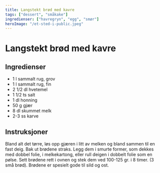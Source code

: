 ```yaml
---
title: Langstekt brød med kavre
tags: ["dessert", "småkake"]
ingredienser: ["havregryn", "egg", "smør"]
heroImage: "/et-sted-i-public.jpeg"
---
```


# Langstekt brød med kavre

## Ingredienser

- 1 l sammalt rug, grov
- 1 l sammalt rug, fin
- 2 1/2 dl hvetemel
- 1 1/2 ts salt
- 1 dl honning
- 50 g gjær
- 8 dl skummet melk
- 2-3 ss karve

## Instruksjoner

Bland alt det tørre, løs opp gjæren i litt av melken og bland sammen til en fast deig. Bak ut brødene straks. Legg dem i smurte former, som dekkes med dobbel folie, i melkekartong, eller rull deigen i dobbelt folie som en pølse. Sett brødene rett i ovnen og stek dem ved 100-125 gr. i 8 timer. (3 små brød). Brødene er spesielt gode til sild og ost.
